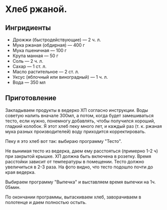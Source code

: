# Хлеб ржаной.
## Ингридиенты
- Дрожжи  (быстродействующие) — 2 ч. л.
- Мука ржаная (обдирная) — 400 г
- Мука пшеничная  — 100 г
- Крупа манная    — 50 г
- Соль    — 2 ч. л.
- Сахар   — 1 ст. л.
- Масло растительное  — 2 ст. л.
- Уксус   (яблочный или виноградный) — 1 ч. л.
- Вода    — 350 мл

## Приготовление
Закладываем продукты в ведерко ХП согласно инструкции. Воды советую налить вначале 300мл, а потом, когда будет замешиваться тесто, если нужно, понемногу добавлять, чтобы получился хороший, гладкий колобок. Я этот хлеб пеку много лет, и каждый раз (т. к. ржаная мука разных производителей) воду приходится корректировать.

Пеку я это хлеб вот так: выбираю программу "Тесто".

Не вынимая тесто из ведерка, даем ему расстояться (примерно 1-2 ч) при закрытой крышке. ХП должна быть включена в розетку. Время расстойки зависит от температуры в помещении. Тесто должно увеличиться в 2-3 раза. На фото видно, что тесто подошло почти до края ведерка.

Выбираем программу "Выпечка" и выставляем время выпечки на 1ч. 05мин.

По окончании программы, вытаскиваем хлеб, заворачиваем в полотенце и даем полностью остыть.
